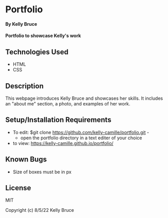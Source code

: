 # Portfolio

#### By **Kelly Bruce**

#### Portfolio to showcase Kelly's work

## Technologies Used

* HTML
* CSS


## Description

This webpage introduces Kelly Bruce and showcases her skills. It includes an "about me" section, a photo, and examples of her work.

## Setup/Installation Requirements

* To edit: $git clone https://github.com/kelly-camille/portfolio.git - 
  * open the portfolio directory in a text editer of your choice
* to view: https://kelly-camille.github.io/portfolio/


## Known Bugs

* Size of boxes must be in px

## License
MIT

Copyright (c) 8/5/22 Kelly Bruce